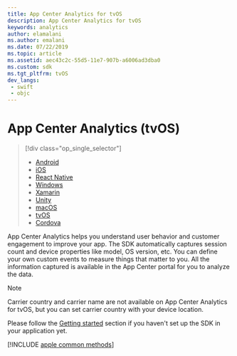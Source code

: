 ```yaml
---
title: App Center Analytics for tvOS
description: App Center Analytics for tvOS
keywords: analytics
author: elamalani
ms.author: emalani
ms.date: 07/22/2019
ms.topic: article
ms.assetid: aec43c2c-55d5-11e7-907b-a6006ad3dba0
ms.custom: sdk
ms.tgt_pltfrm: tvOS
dev_langs:  
 - swift
 - objc
---
```


# App Center Analytics (tvOS)

> [!div  class="op_single_selector"]
> * [Android](android.md)
> * [iOS](ios.md)
> * [React Native](react-native.md)
> * [Windows](windows.md)
> * [Xamarin](xamarin.md)
> * [Unity](unity.md)
> * [macOS](macos.md)
> * [tvOS](tvos.md)
> * [Cordova](cordova.md)

App Center Analytics helps you understand user behavior and customer engagement to improve your app. The SDK automatically captures session count and device properties like model, OS version, etc. You can define your own custom events to measure things that matter to you. All the information captured is available in the App Center portal for you to analyze the data.

> [!NOTE]
> Carrier country and carrier name are not available on App Center Analytics for tvOS, but you can set carrier country with your device location.

Please follow the [Getting started](~/sdk/getting-started/tvos.md) section if you haven't set up the SDK in your application yet.

[!INCLUDE [apple common methods](includes/apple-common-methods.md)]
